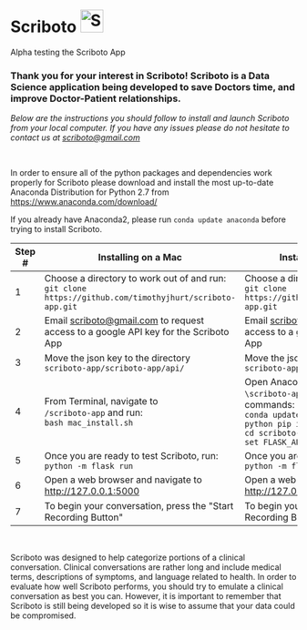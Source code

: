 # Scriboto <img src="https://github.com/timothyjhurt/scriboto-app/blob/master/scriboto-app/static/scriboto_logo.png" alt="Scriboto Robot" width="40px" height="40px">
Alpha testing the Scriboto App

### Thank you for your interest in Scriboto! Scriboto is a Data Science application being developed to save Doctors time, and improve Doctor-Patient relationships.

*Below are the instructions you should follow to install and launch Scriboto from your local computer. If you have any issues please do not hesitate to contact us at scriboto@gmail.com*

<br/>

In order to ensure all of the python packages and dependencies work properly for Scriboto please download and install the most up-to-date Anaconda Distribution for Python 2.7 from https://www.anaconda.com/download/

If you already have Anaconda2, please run `conda update anaconda` before trying to install Scriboto.

Step #|Installing on a Mac|Installing on a Windows PC
---|---|---
1| Choose a directory to work out of and run:<br/>`git clone https://github.com/timothyjhurt/scriboto-app.git`|Choose a directory to work out of and run:<br/>`git clone https://github.com/timothyjhurt/scriboto-app.git`
2| Email scriboto@gmail.com to request access to a google API key for the Scriboto App | Email scriboto@gmail.com to request access to a google API key for the Scriboto App
3| Move the json key to the directory<br/>`scriboto-app/scriboto-app/api/`|Move the json key to the directory<br/>`scriboto-app\scriboto-app\api\`
4| From Terminal, navigate to<br/>`/scriboto-app` and run:<br/>`bash mac_install.sh`| Open Anaconda Prompt navigate to<br/>`\scriboto-app` and run the following commands:<br/>`conda update setuptools`<br/>`python pip install -e .`<br/>`cd scriboto-app`<br/>`set FLASK_APP=app.py`
5| Once you are ready to test Scriboto, run:<br/>`python -m flask run` | Once you are ready to test Scriboto, run:<br/>`python -m flask run`
6| Open a web browser and navigate to http://127.0.0.1:5000 | Open a web browser and navigate to http://127.0.0.1:5000
7| To begin your conversation, press the "Start Recording Button"|To begin your conversation, press the "Start Recording Button"

<br/>

Scriboto was designed to help categorize portions of a clinical conversation. Clinical conversations are rather long and include medical terms, descriptions of symptoms, and language related to health. In order to evaluate how well Scriboto performs, you should try to emulate a clinical conversation as best you can. However, it is important to remember that Scriboto is still being developed so it is wise to assume that your data could be compromised.
